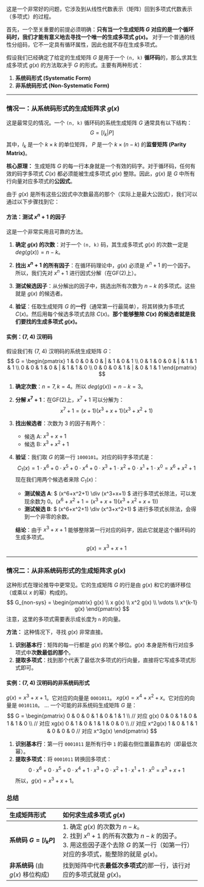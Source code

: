 这是一个非常好的问题，它涉及到从线性代数表示（矩阵）回到多项式代数表示（多项式）的过程。

首先，一个至关重要的前提必须明确：**只有当一个生成矩阵 $G$ 对应的是一个循环码时，我们才能有意义地去寻找一个唯一的生成多项式 $g(x)$。** 对于一个普通的线性分组码，它不一定具有循环属性，因此也就不存在生成多项式。

假设我们已经确定了给定的生成矩阵 $G$ 是用于一个 `(n, k)` **循环码**的，那么求其生成多项式 $g(x)$ 的方法取决于 $G$ 的形式。主要有两种形式：

1.  **系统码形式 (Systematic Form)**
2.  **非系统码形式 (Non-Systematic Form)**

---

### 情况一：从系统码形式的生成矩阵求 $g(x)$

这是最常见的情况。一个 `(n, k)` 循环码的系统生成矩阵 $G$ 通常具有以下结构：
$$ G = [I_k | P] $$
其中，$I_k$ 是一个 $k \times k$ 的单位矩阵， $P$ 是一个 $k \times (n-k)$ 的**监督矩阵 (Parity Matrix)**。

**核心原理：**
生成矩阵 $G$ 的每一行本身就是一个有效的码字。对于循环码，任何有效的码字多项式 $C(x)$ 都必须能被生成多项式 $g(x)$ 整除。因此，$g(x)$ 是 $G$ 中所有行向量对应多项式的**公因式**。

由于 $g(x)$ 是所有这些公因式中次数最高的那个（实际上是最大公因式），我们可以通过以下步骤找到它：

#### 方法：测试 $x^n+1$ 的因子

这是一个非常实用且可靠的方法。

1.  **确定 $g(x)$ 的次数**：对于一个 `(n, k)` 码，其生成多项式 $g(x)$ 的次数一定是 $deg(g(x)) = n-k$。

2.  **找出 $x^n+1$ 的所有因子**：在循环码理论中，$g(x)$ 必须是 $x^n+1$ 的一个因子。所以，我们先对 $x^n+1$ 进行因式分解（在GF(2)上）。

3.  **测试候选因子**：从分解出的因子中，挑选出所有次数为 $n-k$ 的多项式。这些就是 $g(x)$ 的候选者。

4.  **验证**：任取生成矩阵 $G$ 的**一行**（通常第一行最简单），将其转换为多项式 $C(x)$。然后用每个候选多项式去除 $C(x)$。**那个能够整除 $C(x)$ 的候选者就是我们要找的生成多项式 $g(x)$。**

#### 实例：(7, 4) 汉明码

假设我们有 (7, 4) 汉明码的系统生成矩阵 $G$：
$$
G =
\begin{pmatrix}
1 & 0 & 0 & 0 & | & 1 & 0 & 1 \\
0 & 1 & 0 & 0 & | & 1 & 1 & 1 \\
0 & 0 & 1 & 0 & | & 1 & 1 & 0 \\
0 & 0 & 0 & 1 & | & 0 & 1 & 1
\end{pmatrix}
$$

1.  **确定次数**：$n=7, k=4$。所以 $deg(g(x)) = n-k = 3$。

2.  **分解 $x^7+1$**：在GF(2)上，$x^7+1$ 可以分解为：
    $$ x^7+1 = (x+1)(x^3+x+1)(x^3+x^2+1) $$

3.  **找出候选者**：次数为 3 的因子有两个：
    *   候选 A: $x^3+x+1$
    *   候选 B: $x^3+x^2+1$

4.  **验证**：我们取 $G$ 的第一行 `1000101`。对应的码字多项式是：
    $$ C_1(x) = 1 \cdot x^6 + 0 \cdot x^5 + 0 \cdot x^4 + 0 \cdot x^3 + 1 \cdot x^2 + 0 \cdot x^1 + 1 \cdot x^0 = x^6+x^2+1 $$
    现在我们用两个候选者来除 $C_1(x)$：
    *   **测试候选 A**: $ (x^6+x^2+1) \div (x^3+x+1) $
        进行多项式长除法，可以发现余数为 0。($x^6+x^2+1 = (x^3+x+1)(x^3+x^2+x+1)$)
    *   **测试候选 B**: $ (x^6+x^2+1) \div (x^3+x^2+1) $
        进行多项式长除法，会得到一个非零的余数。

    **结论**：由于 $x^3+x+1$ 能够整除第一行对应的码字，因此它就是这个循环码的生成多项式。
    $$ g(x) = x^3+x+1 $$

---

### 情况二：从非系统码形式的生成矩阵求 $g(x)$

这种形式在理论推导中更常见。它的生成矩阵 $G$ 的行是由 $g(x)$ 和它的循环移位（或乘以 $x$ 的幂）构成的。
$$
G_{non-sys} =
\begin{pmatrix}
g(x) \\
x g(x) \\
x^2 g(x) \\
\vdots \\
x^{k-1} g(x)
\end{pmatrix}
$$
注意，这里的多项式需要表示成长度为 `n` 的向量。

**方法：**
这种情况下，寻找 $g(x)$ 非常直接。

1.  **识别基本行**：矩阵的每一行都是 $g(x)$ 的某个移位。$g(x)$ 本身是所有行对应多项式中**次数最低的那个**。
2.  **提取多项式**：找到那个代表了最低次多项式的行向量，直接将它写成多项式形式即可。

#### 实例：(7, 4) 汉明码的非系统码形式

$g(x) = x^3+x+1$。它对应的向量是 `0001011`。
$xg(x) = x^4+x^2+x$。它对应的向量是 `0010110`。
...
一个可能的非系统码生成矩阵 $G$ 是：
$$
G =
\begin{pmatrix}
0 & 0 & 0 & 1 & 0 & 1 & 1 \\  // 对应 g(x)
0 & 0 & 1 & 0 & 1 & 1 & 0 \\  // 对应 xg(x)
0 & 1 & 0 & 1 & 1 & 0 & 0 \\  // 对应 x^2g(x)
1 & 0 & 1 & 1 & 0 & 0 & 0     // 对应 x^3g(x)
\end{pmatrix}
$$
1.  **识别基本行**：第一行 `0001011` 是所有行中 `1` 的最右侧位置最靠右的（即最低次幂）。
2.  **提取多项式**：将 `0001011` 转换回多项式：
    $$ 0 \cdot x^6 + 0 \cdot x^5 + 0 \cdot x^4 + 1 \cdot x^3 + 0 \cdot x^2 + 1 \cdot x^1 + 1 \cdot x^0 = x^3+x+1 $$
    所以，$g(x) = x^3+x+1$。

### 总结

| 生成矩阵形式                   | 如何求生成多项式 $g(x)$                                                                                                 |
| :----------------------- | :-------------------------------------------------------------------------------------------------------------- |
| **系统码 $G = [I_kP]$**     | 1. 确定 $g(x)$ 的次数为 $n-k$。<br>2. 找到 $x^n+1$ 的所有次数为 $n-k$ 的因子。<br>3. 用这些因子逐个去除 $G$ 的某一行（如第一行）对应的多项式，能整除的就是 $g(x)$。 |
| **非系统码** (由 $g(x)$ 移位构成) | 找到矩阵中代表**最低次多项式**的那一行，该行对应的多项式就是 $g(x)$。                                                                        |